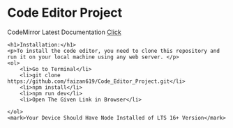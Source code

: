 
# Code Editor Project

CodeMirror Latest Documentation
[Click](https://uiwjs.github.io/react-codemirror/#/extensions/basic-setup)
    
    <h1>Installation:</h1>
    <p>To install the code editor, you need to clone this repository and run it on your local machine using any web server. </p>
    <ol>
        <li>Go to Terminal</li>
        <li>git clone https://github.com/faizan619/Code_Editor_Project.git</li>
        <li>npm install</li>
        <li>npm run dev</li>
        <li>Open The Given Link in Browser</li>

    </ol>
    <mark>Your Device Should Have Node Installed of LTS 16+ Version</mark>

